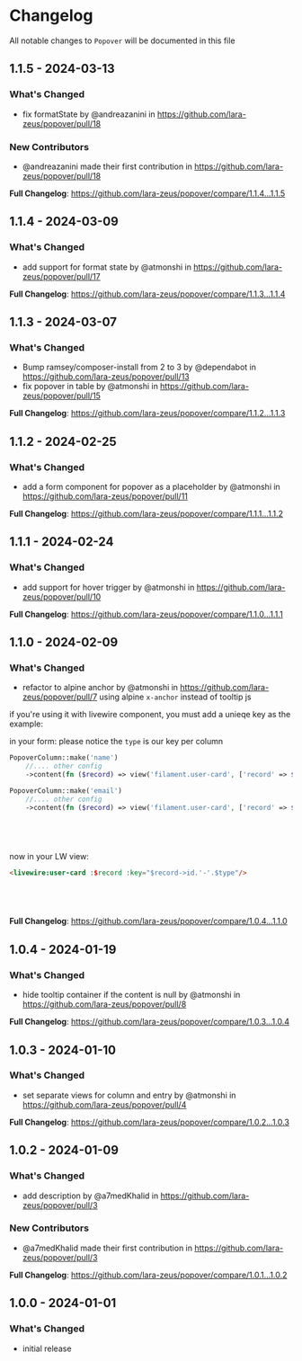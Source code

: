 # Changelog

All notable changes to `Popover` will be documented in this file

## 1.1.5 - 2024-03-13

### What's Changed

* fix formatState by @andreazanini in https://github.com/lara-zeus/popover/pull/18

### New Contributors

* @andreazanini made their first contribution in https://github.com/lara-zeus/popover/pull/18

**Full Changelog**: https://github.com/lara-zeus/popover/compare/1.1.4...1.1.5

## 1.1.4 - 2024-03-09

### What's Changed

* add support for format state by @atmonshi in https://github.com/lara-zeus/popover/pull/17

**Full Changelog**: https://github.com/lara-zeus/popover/compare/1.1.3...1.1.4

## 1.1.3 - 2024-03-07

### What's Changed

* Bump ramsey/composer-install from 2 to 3 by @dependabot in https://github.com/lara-zeus/popover/pull/13
* fix popover in table by @atmonshi in https://github.com/lara-zeus/popover/pull/15

**Full Changelog**: https://github.com/lara-zeus/popover/compare/1.1.2...1.1.3

## 1.1.2 - 2024-02-25

### What's Changed

* add a form component for popover as a placeholder by @atmonshi in https://github.com/lara-zeus/popover/pull/11

**Full Changelog**: https://github.com/lara-zeus/popover/compare/1.1.1...1.1.2

## 1.1.1 - 2024-02-24

### What's Changed

* add support for hover trigger by @atmonshi in https://github.com/lara-zeus/popover/pull/10

**Full Changelog**: https://github.com/lara-zeus/popover/compare/1.1.0...1.1.1

## 1.1.0 - 2024-02-09

### What's Changed

* refactor to alpine anchor by @atmonshi in https://github.com/lara-zeus/popover/pull/7
  using alpine `x-anchor` instead of tooltip js

if you're using it with livewire component, you must add a unieqe key as the example:

in your form:
please notice the `type` is our key per column

```php
PopoverColumn::make('name')
    //.... other config
    ->content(fn ($record) => view('filament.user-card', ['record' => $record, 'type' => 'name'])),

PopoverColumn::make('email')
    //.... other config
    ->content(fn ($record) => view('filament.user-card', ['record' => $record, 'type' => 'email'])),






```
now in your LW view:

```html
<livewire:user-card :$record :key="$record->id.'-'.$type"/>






```
**Full Changelog**: https://github.com/lara-zeus/popover/compare/1.0.4...1.1.0

## 1.0.4 - 2024-01-19

### What's Changed

* hide tooltip container if the content is null by @atmonshi in https://github.com/lara-zeus/popover/pull/8

**Full Changelog**: https://github.com/lara-zeus/popover/compare/1.0.3...1.0.4

## 1.0.3 - 2024-01-10

### What's Changed

* set separate views for column and entry by @atmonshi in https://github.com/lara-zeus/popover/pull/4

**Full Changelog**: https://github.com/lara-zeus/popover/compare/1.0.2...1.0.3

## 1.0.2 - 2024-01-09

### What's Changed

* add description by @a7medKhalid in https://github.com/lara-zeus/popover/pull/3

### New Contributors

* @a7medKhalid made their first contribution in https://github.com/lara-zeus/popover/pull/3

**Full Changelog**: https://github.com/lara-zeus/popover/compare/1.0.1...1.0.2

## 1.0.0 - 2024-01-01

### What's Changed

- initial release
